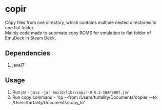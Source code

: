 # copir
Copy files from one directory, which contains multiple nested directories to one flat folder.    
Mainly code made to automate copy ROMS for emulation to flat folder of EmuDeck in Steam Deck.

## Dependencies
1) java17

## Usage 
1) Run jar - `java -jar build/libs/copir-0.0.1-SNAPSHOT.jar`
2) Run copy command - 'cp --from /Users/turtality/Documents/copier --to /Users/turtality/Documents/copy_to'


